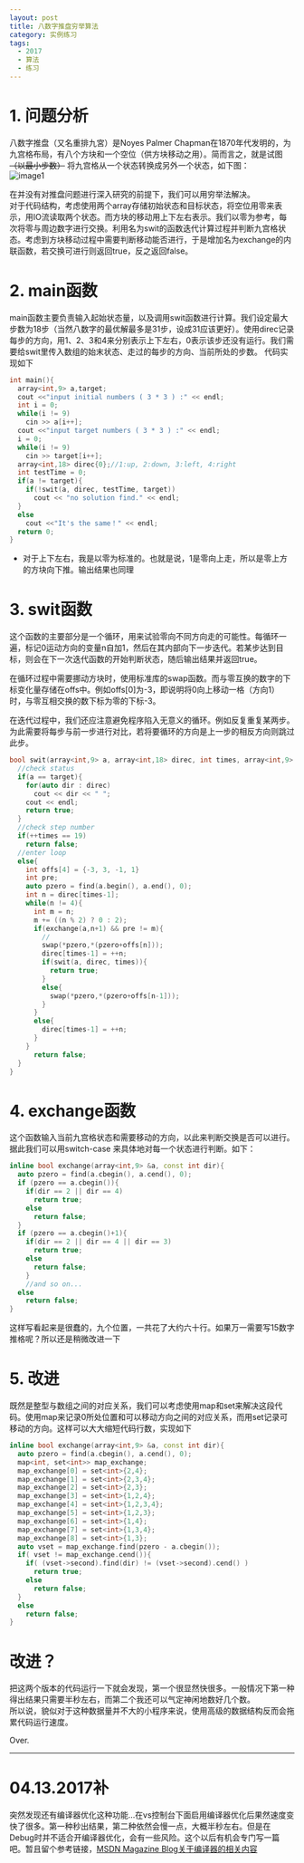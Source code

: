 ```yaml
---
layout: post
title: 八数字推盘穷举算法
category: 实例练习
tags: 
  - 2017
  - 算法
  - 练习
---
```


# 1. 问题分析
八数字推盘（又名重排九宮）是Noyes Palmer Chapman在1870年代发明的，为九宫格布局，有八个方块和一个空位（供方块移动之用）。简而言之，就是试图  ~~（以最小步数）~~  将九宫格从一个状态转换成另外一个状态，如下图：   
![image1](https://pravj.github.io/images/states.jpg)   

在并没有对推盘问题进行深入研究的前提下，我们可以用穷举法解决。   
对于代码结构，考虑使用两个array存储初始状态和目标状态，将空位用零来表示，用IO流读取两个状态。而方块的移动用上下左右表示。我们以零为参考，每次将零与周边数字进行交换。利用名为swit的函数迭代计算过程并判断九宫格状态。考虑到方块移动过程中需要判断移动能否进行，于是增加名为exchange的内联函数，若交换可进行则返回true，反之返回false。   

# 2. main函数
main函数主要负责输入起始状态量，以及调用swit函数进行计算。我们设定最大步数为18步（当然八数字的最优解最多是31步，设成31应该更好）。使用direc记录每步的方向，用1、2、3和4来分别表示上下左右，0表示该步还没有运行。我们需要给swit里传入数组的始末状态、走过的每步的方向、当前所处的步数。
代码实现如下
```c++
int main(){
  array<int,9> a,target;
  cout <<"input initial numbers ( 3 * 3 ) :" << endl;
  int i = 0;
  while(i != 9)
    cin >> a[i++];
  cout <<"input target numbers ( 3 * 3 ) :" << endl;
  i = 0;
  while(i != 9)
    cin >> target[i++];
  array<int,18> direc{0};//1:up, 2:down, 3:left, 4:right
  int testTime = 0;
  if(a != target){
    if(!swit(a, direc, testTime, target))
      cout << "no solution find." << endl;
  }
  else
    cout <<"It's the same！" << endl;
  return 0;
}
```
* 对于上下左右，我是以零为标准的。也就是说，1是零向上走，所以是零上方的方块向下推。输出结果也同理

# 3. swit函数
这个函数的主要部分是一个循环，用来试验零向不同方向走的可能性。每循环一遍，标记0运动方向的变量n自加1，然后在其内部向下一步迭代。若某步达到目标，则会在下一次迭代函数的开始判断状态，随后输出结果并返回true。   

在循环过程中需要挪动方块时，使用标准库的swap函数。而与零互换的数字的下标变化量存储在offs中。例如offs[0]为-3，即说明将0向上移动一格（方向1）时，与零互相交换的数下标为零的下标-3。   

在迭代过程中，我们还应注意避免程序陷入无意义的循环。例如反复重复某两步。为此需要将每步与前一步进行对比，若将要循环的方向是上一步的相反方向则跳过此步。

```c++
bool swit(array<int,9> a, array<int,18> direc, int times, array<int,9> target){
  //check status
  if(a == target){
    for(auto dir : direc)
      cout << dir << " ";
    cout << endl;
    return true;
  }
  //check step number
  if(++times == 19)
    return false;
  //enter loop
  else{
    int offs[4] = {-3, 3, -1, 1}
    int pre;
    auto pzero = find(a.begin(), a.end(), 0);
    int n = direc[times-1];
    while(n != 4){
      int m = n;
      m += ((n % 2) ? 0 : 2);
      if(exchange(a,n+1) && pre != m){
        //
        swap(*pzero,*(pzero+offs[n]));
        direc[times-1] = ++n;
        if(swit(a, direc, times)){
          return true;
        }
        else{
          swap(*pzero,*(pzero+offs[n-1]));
        }
      }
      else{
        direc[times-1] = ++n;
      }
    }
      return false;
  }
}
```

# 4. exchange函数

这个函数输入当前九宫格状态和需要移动的方向，以此来判断交换是否可以进行。据此我们可以用switch-case 来具体地对每一个状态进行判断。如下：
```c++
inline bool exchange(array<int,9> &a, const int dir){
  auto pzero = find(a.cbegin(), a.cend(), 0);
  if (pzero == a.cbegin()){
    if(dir == 2 || dir == 4)
      return true;
    else
      return false;
  }
  if (pzero == a.cbegin()+1){
    if(dir == 2 || dir == 4 || dir == 3)
      return true;
    else
      return false;
    }
    //and so on...
  else
    return false;
}
```

这样写看起来是很蠢的，九个位置，一共花了大约六十行。如果万一需要写15数字推格呢？所以还是稍微改进一下

# 5. 改进

既然是整型与数组之间的对应关系，我们可以考虑使用map和set来解决这段代码。使用map来记录0所处位置和可以移动方向之间的对应关系，而用set记录可移动的方向。这样可以大大缩短代码行数，实现如下
```c++
inline bool exchange(array<int,9> &a, const int dir){
  auto pzero = find(a.cbegin(), a.cend(), 0);
  map<int, set<int>> map_exchange;
  map_exchange[0] = set<int>{2,4};
  map_exchange[1] = set<int>{2,3,4};
  map_exchange[2] = set<int>{2,3};
  map_exchange[3] = set<int>{1,2,4};
  map_exchange[4] = set<int>{1,2,3,4};
  map_exchange[5] = set<int>{1,2,3};
  map_exchange[6] = set<int>{1,4};
  map_exchange[7] = set<int>{1,3,4};
  map_exchange[8] = set<int>{1,3};
  auto vset = map_exchange.find(pzero - a.cbegin());
  if( vset != map_exchange.cend()){
    if( (vset->second).find(dir) != (vset->second).cend() )
      return true;
    else
      return false;
  }
  else
    return false;
}
```


# 改进？

把这两个版本的代码运行一下就会发现，第一个很显然快很多。一般情况下第一种得出结果只需要半秒左右，而第二个我还可以气定神闲地数好几个数。   
所以说，貌似对于这种数据量并不大的小程序来说，使用高级的数据结构反而会拖累代码运行速度。

Over.

---
# 04.13.2017补
突然发现还有编译器优化这种功能...在vs控制台下面启用编译器优化后果然速度变快了很多。第一种秒出结果，第二种依然会慢一点，大概半秒左右。但是在Debug时并不适合开编译器优化，会有一些风险。这个以后有机会专门写一篇吧。暂且留个参考链接，[MSDN Magazine Blog关于编译器的相关内容](https://msdn.microsoft.com/zh-cn/magazine/dn904673.aspx)
